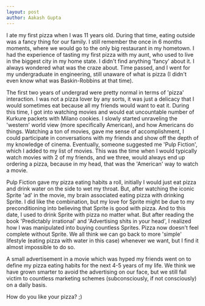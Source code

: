 ```yaml
---
layout: post
author: Aakash Gupta
---
```



I ate my first pizza when I was 11 years old. During that time, eating outside was a fancy thing for our family. I still remember the once in 6 months moments, where we would go to the only big restaurant in my hometown. I had the experience of tasting my first pizza with my aunt, who used to live in the biggest city in my home state. I didn't find anything 'fancy' about it. I always wondered what was the craze about. Time passed, and I went for my undergraduate in engineering, still unaware of what is pizza (I didn't even know what was Baskin-Robbins at that time). 

The first two years of undergrad were pretty normal in terms of 'pizza' interaction. I was not a pizza lover by any sorts, it was just a delicacy that I would sometimes eat because all my friends would want to eat it. During this time, I got into watching movies and would eat uncountable number of Kurkure packets with Milano cookies. I slowly started unraveling the 'western' world view (more specifically American), and how Americans do things. Watching a ton of movies, gave me sense of accomplishment, I could participate in conversations with my friends and show off the depth of my knowledge of cinema. Eventually, someone suggested me 'Pulp Fiction', which I added to my list of movies. This was the time when I would typically watch movies with 2 of my friends, and we three, would always end up ordering a pizza, because in my head, that was the 'American' way to watch a movie.

Pulp Fiction gave my pizza eating habits a roll, initially I would just eat pizza and drink water on the side to wet my throat. But, after watching the iconic Sprite 'ad' in the movie, my brain associated eating pizza with drinking Sprite. I did like the combination, but my love for Sprite might be due to my preconditioning into believing that Sprite is good with pizza. And to this date, I used to drink Sprite with pizza no matter what. But after reading the book 'Predictably irrational' and 'Advertising shits in your head', I realized how I was manipulated into buying countless Sprites. Pizza now doesn't feel complete without Sprite. We all think we can go back to more 'simple' lifestyle (eating pizza with water in this case) whenever we want, but I find it almost impossible to do so. 

A small advertisement in a movie which was hyped my friends went on to define my pizza eating habits for the next 4-5 years of my life. We think we have grown smarter to avoid the advertising on our face, but we still fall victim to countless marketing schemes (subconsciously, if not consciously) on a daily basis. 

How do you like your pizza? ;) 
